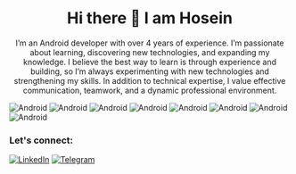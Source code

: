 <h1 align="center">Hi there 👋 I am Hosein</h1>
<p align="center">
I’m an Android developer with over 4 years of experience. I’m passionate about learning, discovering new technologies, and expanding my knowledge. I believe the best way to learn is through experience and building, so I’m always experimenting with new technologies and strengthening my skills. In addition to technical expertise, I value effective communication, teamwork, and a dynamic professional environment.
</p>

<div align="left">
  
 ![Android](https://img.shields.io/badge/Android-3DDC84?logo=android&logoColor=white) ![Android](https://img.shields.io/badge/Kotlin-%237F52FF.svg?logo=kotlin&logoColor=white) ![Android](https://img.shields.io/badge/Java-%23ED8B00.svg?logo=openjdk&logoColor=white) ![Android](https://img.shields.io/badge/Jetpack_Compose-2EC781) ![Android](https://img.shields.io/badge/MVI-4FAFd5) ![Android](https://img.shields.io/badge/MVVM-c1b91b) ![Android](https://img.shields.io/badge/KMP-7F82FF) ![Android](https://img.shields.io/badge/CMP-4285F4) 

### Let's connect:
[![LinkedIn](https://custom-icon-badges.demolab.com/badge/LinkedIn-0A66C2?logo=linkedin-white&logoColor=fff)](https://www.linkedin.com/in/hoseinsadonasl) [![Telegram](https://img.shields.io/badge/Telegram-2CA5E0?logo=telegram&logoColor=white)](https://t.me/hoseinasl93)
<br/>  
 
